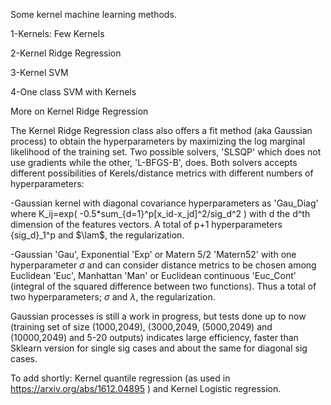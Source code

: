 Some kernel machine learning methods.

  1-Kernels: Few Kernels
  
  2-Kernel Ridge Regression
  
  3-Kernel SVM
  
  4-One class SVM with Kernels

More on Kernel Ridge Regression

The Kernel Ridge Regression class also offers a fit method (aka Gaussian process) to obtain the hyperparameters
by maximizing the log marginal likelihood of the training set. Two possible solvers, 'SLSQP' which does 
not use gradients while the other, 'L-BFGS-B', does. Both solvers accepts different possibilities of Kerels/distance metrics with different numbers of hyperparameters: 

-Gaussian kernel with diagonal covariance hyperparameters as 'Gau_Diag' where 
K_ij=exp( -0.5*sum_{d=1}^p[x_id-x_jd]^2/sig_d^2 ) with d the d^th dimension of the features vectors. 
A total of p+1 hyperparameters {sig_d}_1^p and $\lam$, the regularization.
      
-Gaussian 'Gau', Exponential 'Exp' or Matern 5/2 'Matern52' with one hyperparameter $\sigma$ and can consider distance metrics to          be chosen among Euclidean 'Euc', Manhattan 'Man' or Euclidean continuous 'Euc_Cont' (integral of the squared difference between           two functions). Thus a total of two hyperparameters; $\sigma$ and $\lambda$, the regularization.
      
Gaussian processes is still a work in progress, but tests done up to now (training set of size (1000,2049), (3000,2049, (5000,2049) and (10000,2049) and 5-20 outputs) indicates large efficiency, faster than Sklearn version for single sig cases and about the same for diagonal sig cases.


To add shortly: Kernel quantile regression (as used in https://arxiv.org/abs/1612.04895 ) and Kernel Logistic regression.
